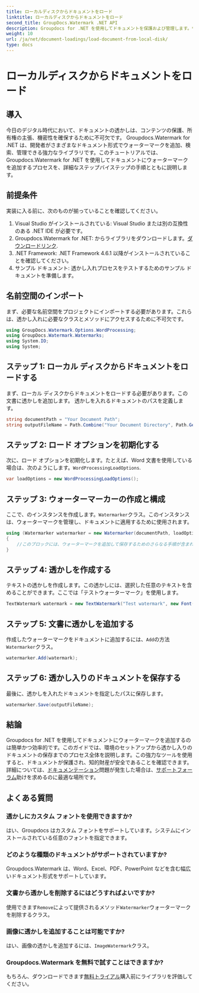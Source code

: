 ```yaml
---
title: ローカルディスクからドキュメントをロード
linktitle: ローカルディスクからドキュメントをロード
second_title: GroupDocs.Watermark .NET API
description: Groupdocs for .NET を使用してドキュメントを保護および管理します。ウォーターマークをシームレスに追加するには、詳細なガイドに従ってください。
weight: 10
url: /ja/net/document-loadings/load-document-from-local-disk/
type: docs
---
```

# ローカルディスクからドキュメントをロード

## 導入
今日のデジタル時代において、ドキュメントの透かしは、コンテンツの保護、所有権の主張、機密性を確保するために不可欠です。 Groupdocs.Watermark for .NET は、開発者がさまざまなドキュメント形式でウォーターマークを追加、検索、管理できる強力なライブラリです。このチュートリアルでは、Groupdocs.Watermark for .NET を使用してドキュメントにウォーターマークを追加するプロセスを、詳細なステップバイステップの手順とともに説明します。
## 前提条件
実装に入る前に、次のものが揃っていることを確認してください。
1. Visual Studio がインストールされている: Visual Studio または別の互換性のある .NET IDE が必要です。
2.  Groupdocs.Watermark for .NET: からライブラリをダウンロードします。[ダウンロードリンク](https://releases.groupdocs.com/Watermark/net/).
3. .NET Framework: .NET Framework 4.6.1 以降がインストールされていることを確認してください。
4. サンプル ドキュメント: 透かし入れプロセスをテストするためのサンプル ドキュメントを準備します。
## 名前空間のインポート
まず、必要な名前空間をプロジェクトにインポートする必要があります。これらは、透かし入れに必要なクラスとメソッドにアクセスするために不可欠です。
```csharp
using GroupDocs.Watermark.Options.WordProcessing;
using GroupDocs.Watermark.Watermarks;
using System.IO;
using System;
```
## ステップ 1: ローカル ディスクからドキュメントをロードする
まず、ローカル ディスクからドキュメントをロードする必要があります。この文書に透かしを追加します。
透かしを入れるドキュメントのパスを定義します。
```csharp
string documentPath = "Your Document Path";
string outputFileName = Path.Combine("Your Document Directory", Path.GetFileName(documentPath));
```
## ステップ 2: ロード オプションを初期化する
次に、ロード オプションを初期化します。たとえば、Word 文書を使用している場合は、次のようにします。`WordProcessingLoadOptions`.
```csharp
var loadOptions = new WordProcessingLoadOptions();
```
## ステップ 3: ウォーターマーカーの作成と構成
ここで、のインスタンスを作成します。`Watermarker`クラス。このインスタンスは、ウォーターマークを管理し、ドキュメントに適用するために使用されます。
```csharp
using (Watermarker watermarker = new Watermarker(documentPath, loadOptions))
{
    //このブロックには、ウォーターマークを追加して保存するためのさらなる手順が含まれます
}
```
## ステップ 4: 透かしを作成する
テキストの透かしを作成します。この透かしには、選択した任意のテキストを含めることができます。ここでは「テストウォーターマーク」を使用します。
```csharp
TextWatermark watermark = new TextWatermark("Test watermark", new Font("Arial", 12));
```
## ステップ 5: 文書に透かしを追加する
作成したウォーターマークをドキュメントに追加するには、`Add`の方法`Watermarker`クラス。
```csharp
watermarker.Add(watermark);
```
## ステップ 6: 透かし入りのドキュメントを保存する
最後に、透かしを入れたドキュメントを指定したパスに保存します。
```csharp
watermarker.Save(outputFileName);
```

## 結論
Groupdocs for .NET を使用してドキュメントにウォーターマークを追加するのは簡単かつ効率的です。このガイドでは、環境のセットアップから透かし入りのドキュメントの保存までのプロセス全体を説明します。この強力なツールを使用すると、ドキュメントが保護され、知的財産が安全であることを確認できます。 
詳細については、[ドキュメンテーション](https://tutorials.groupdocs.com/Watermark/net/)問題が発生した場合は、[サポートフォーラム](https://forum.groupdocs.com/c/watermark/19)助けを求めるのに最適な場所です。 
## よくある質問
### 透かしにカスタム フォントを使用できますか?
はい、Groupdocs はカスタム フォントをサポートしています。システムにインストールされている任意のフォントを指定できます。
### どのような種類のドキュメントがサポートされていますか?
Groupdocs.Watermark は、Word、Excel、PDF、PowerPoint などを含む幅広いドキュメント形式をサポートしています。
### 文書から透かしを削除するにはどうすればよいですか?
使用できます`Remove`によって提供されるメソッド`Watermarker`ウォーターマークを削除するクラス。
### 画像に透かしを追加することは可能ですか?
はい、画像の透かしを追加するには、`ImageWatermark`クラス。
### Groupdocs.Watermark を無料で試すことはできますか?
もちろん、ダウンロードできます[無料トライアル](https://releases.groupdocs.com/)購入前にライブラリを評価してください。